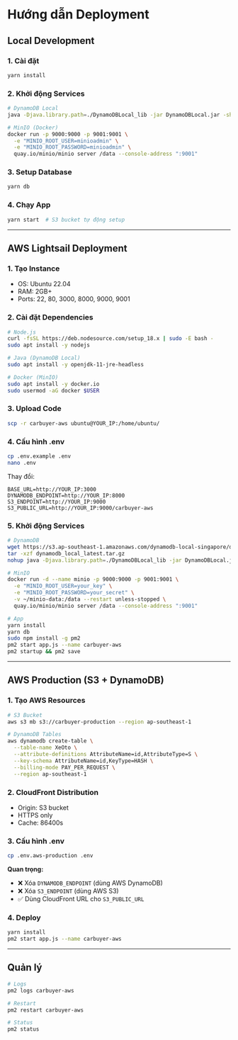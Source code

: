 # Hướng dẫn Deployment

## Local Development

### 1. Cài đặt
```bash
yarn install
```

### 2. Khởi động Services
```bash
# DynamoDB Local
java -Djava.library.path=./DynamoDBLocal_lib -jar DynamoDBLocal.jar -sharedDb

# MinIO (Docker)
docker run -p 9000:9000 -p 9001:9001 \
  -e "MINIO_ROOT_USER=minioadmin" \
  -e "MINIO_ROOT_PASSWORD=minioadmin" \
  quay.io/minio/minio server /data --console-address ":9001"
```

### 3. Setup Database
```bash
yarn db
```

### 4. Chạy App
```bash
yarn start  # S3 bucket tự động setup
```

---

## AWS Lightsail Deployment

### 1. Tạo Instance
- OS: Ubuntu 22.04
- RAM: 2GB+
- Ports: 22, 80, 3000, 8000, 9000, 9001

### 2. Cài đặt Dependencies
```bash
# Node.js
curl -fsSL https://deb.nodesource.com/setup_18.x | sudo -E bash -
sudo apt install -y nodejs

# Java (DynamoDB Local)
sudo apt install -y openjdk-11-jre-headless

# Docker (MinIO)
sudo apt install -y docker.io
sudo usermod -aG docker $USER
```

### 3. Upload Code
```bash
scp -r carbuyer-aws ubuntu@YOUR_IP:/home/ubuntu/
```

### 4. Cấu hình .env
```bash
cp .env.example .env
nano .env
```

Thay đổi:
```
BASE_URL=http://YOUR_IP:3000
DYNAMODB_ENDPOINT=http://YOUR_IP:8000
S3_ENDPOINT=http://YOUR_IP:9000
S3_PUBLIC_URL=http://YOUR_IP:9000/carbuyer-aws
```

### 5. Khởi động Services
```bash
# DynamoDB
wget https://s3.ap-southeast-1.amazonaws.com/dynamodb-local-singapore/dynamodb_local_latest.tar.gz
tar -xzf dynamodb_local_latest.tar.gz
nohup java -Djava.library.path=./DynamoDBLocal_lib -jar DynamoDBLocal.jar -sharedDb &

# MinIO
docker run -d --name minio -p 9000:9000 -p 9001:9001 \
  -e "MINIO_ROOT_USER=your_key" \
  -e "MINIO_ROOT_PASSWORD=your_secret" \
  -v ~/minio-data:/data --restart unless-stopped \
  quay.io/minio/minio server /data --console-address ":9001"

# App
yarn install
yarn db
sudo npm install -g pm2
pm2 start app.js --name carbuyer-aws
pm2 startup && pm2 save
```

---

## AWS Production (S3 + DynamoDB)

### 1. Tạo AWS Resources
```bash
# S3 Bucket
aws s3 mb s3://carbuyer-production --region ap-southeast-1

# DynamoDB Tables
aws dynamodb create-table \
  --table-name XeOto \
  --attribute-definitions AttributeName=id,AttributeType=S \
  --key-schema AttributeName=id,KeyType=HASH \
  --billing-mode PAY_PER_REQUEST \
  --region ap-southeast-1
```

### 2. CloudFront Distribution
- Origin: S3 bucket
- HTTPS only
- Cache: 86400s

### 3. Cấu hình .env
```bash
cp .env.aws-production .env
```

**Quan trọng:**
- ❌ Xóa `DYNAMODB_ENDPOINT` (dùng AWS DynamoDB)
- ❌ Xóa `S3_ENDPOINT` (dùng AWS S3)
- ✅ Dùng CloudFront URL cho `S3_PUBLIC_URL`

### 4. Deploy
```bash
yarn install
pm2 start app.js --name carbuyer-aws
```

---

## Quản lý

```bash
# Logs
pm2 logs carbuyer-aws

# Restart
pm2 restart carbuyer-aws

# Status
pm2 status
```
